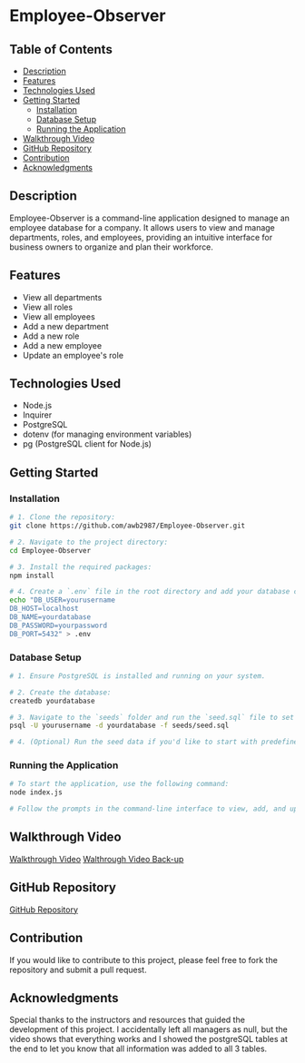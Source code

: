 # Employee-Observer

## Table of Contents
- [Description](#description)
- [Features](#features)
- [Technologies Used](#technologies-used)
- [Getting Started](#getting-started)
  - [Installation](#installation)
  - [Database Setup](#database-setup)
  - [Running the Application](#running-the-application)
- [Walkthrough Video](#walkthrough-video)
- [GitHub Repository](#github-repository)
- [Contribution](#contribution)
- [Acknowledgments](#acknowledgments)

## Description
Employee-Observer is a command-line application designed to manage an employee database for a company. It allows users to view and manage departments, roles, and employees, providing an intuitive interface for business owners to organize and plan their workforce.

## Features
- View all departments
- View all roles
- View all employees
- Add a new department
- Add a new role
- Add a new employee
- Update an employee's role

## Technologies Used
- Node.js
- Inquirer
- PostgreSQL
- dotenv (for managing environment variables)
- pg (PostgreSQL client for Node.js)

## Getting Started

### Installation
```bash
# 1. Clone the repository:
git clone https://github.com/awb2987/Employee-Observer.git

# 2. Navigate to the project directory:
cd Employee-Observer

# 3. Install the required packages:
npm install

# 4. Create a `.env` file in the root directory and add your database credentials:
echo "DB_USER=yourusername
DB_HOST=localhost
DB_NAME=yourdatabase
DB_PASSWORD=yourpassword
DB_PORT=5432" > .env
```

### Database Setup
```bash
# 1. Ensure PostgreSQL is installed and running on your system.

# 2. Create the database:
createdb yourdatabase

# 3. Navigate to the `seeds` folder and run the `seed.sql` file to set up the database schema:
psql -U yourusername -d yourdatabase -f seeds/seed.sql

# 4. (Optional) Run the seed data if you'd like to start with predefined data.
```

### Running the Application
```bash
# To start the application, use the following command:
node index.js

# Follow the prompts in the command-line interface to view, add, and update employee information.
```

## Walkthrough Video
[Walkthrough Video](https://drive.google.com/file/d/1sv84afBHYVp2gvwgRxeouajQHcJGcsKm/view)
[Walthrough Video Back-up](https://drive.google.com/file/d/1sv84afBHYVp2gvwgRxeouajQHcJGcsKm/view?usp=sharing)

## GitHub Repository
[GitHub Repository](https://github.com/awb2987/Employee-Observer)

## Contribution
If you would like to contribute to this project, please feel free to fork the repository and submit a pull request.

## Acknowledgments
Special thanks to the instructors and resources that guided the development of this project. I accidentally left all managers as null, but the video shows that everything works and I showed the postgreSQL tables at the end to let you know that all information was added to all 3 tables.
